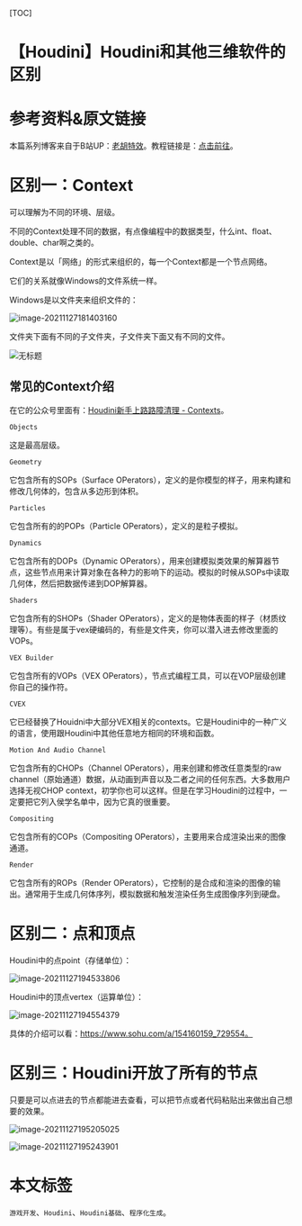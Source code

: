 [TOC]

# 【Houdini】Houdini和其他三维软件的区别

# 参考资料&原文链接

本篇系列博客来自于B站UP：[老胡特效](https://space.bilibili.com/324928136)。教程链接是：[点击前往](https://www.bilibili.com/video/BV1Hi4y187Ww)。

# 区别一：Context

可以理解为不同的环境、层级。

不同的Context处理不同的数据，有点像编程中的数据类型，什么int、float、double、char啊之类的。

Context是以「网络」的形式来组织的，每一个Context都是一个节点网络。

它们的关系就像Windows的文件系统一样。

Windows是以文件夹来组织文件的：

![image-20211127181403160](https://sin998-blog-image.oss-cn-beijing.aliyuncs.com/images/202111271814537.png)

文件夹下面有不同的子文件夹，子文件夹下面又有不同的文件。

![无标题](https://sin998-blog-image.oss-cn-beijing.aliyuncs.com/images/202111271816696.png)

## 常见的Context介绍

在它的公众号里面有：[Houdini新手上路路障清理 - Contexts](https://mp.weixin.qq.com/s/DViNaHoMsujEJziaqsBh-w)。

`Objects`

这是最高层级。

`Geometry`

它包含所有的SOPs（Surface OPerators），定义的是你模型的样子，用来构建和修改几何体的，包含从多边形到体积。

`Particles`

它包含所有的的POPs（Particle OPerators），定义的是粒子模拟。

`Dynamics`

它包含所有的DOPs（Dynamic OPerators），用来创建模拟类效果的解算器节点，这些节点用来计算对象在各种力的影响下的运动。模拟的时候从SOPs中读取几何体，然后把数据传递到DOP解算器。

`Shaders`

它包含所有的SHOPs（Shader OPerators），定义的是物体表面的样子（材质纹理等）。有些是属于vex硬编码的，有些是文件夹，你可以潜入进去修改里面的VOPs。

`VEX Builder`

它包含所有的VOPs（VEX OPerators），节点式编程工具，可以在VOP层级创建你自己的操作符。

`CVEX `

它已经替换了Houidni中大部分VEX相关的contexts。它是Houdini中的一种广义的语言，使用跟Houdini中其他任意地方相同的环境和函数。

`Motion And Audio Channel`

它包含所有的CHOPs（Channel OPerators），用来创建和修改任意类型的raw channel（原始通道）数据，从动画到声音以及二者之间的任何东西。大多数用户选择无视CHOP context，初学你也可以这样。但是在学习Houdini的过程中，一定要把它列入侯学名单中，因为它真的很重要。

`Compositing`

它包含所有的COPs（Compositing OPerators），主要用来合成渲染出来的图像通道。

`Render`

它包含所有的ROPs（Render OPerators），它控制的是合成和渲染的图像的输出。通常用于生成几何体序列，模拟数据和触发渲染任务生成图像序列到硬盘。

# 区别二：点和顶点

Houdini中的点point（存储单位）：

![image-20211127194533806](https://sin998-blog-image.oss-cn-beijing.aliyuncs.com/images/202111271945063.png)

Houdini中的顶点vertex（运算单位）：

![image-20211127194554379](https://sin998-blog-image.oss-cn-beijing.aliyuncs.com/images/202111271945870.png)

具体的介绍可以看：https://www.sohu.com/a/154160159_729554。

# 区别三：Houdini开放了所有的节点

只要是可以点进去的节点都能进去查看，可以把节点或者代码粘贴出来做出自己想要的效果。

![image-20211127195205025](https://sin998-blog-image.oss-cn-beijing.aliyuncs.com/images/202111271952895.png)

![image-20211127195243901](https://sin998-blog-image.oss-cn-beijing.aliyuncs.com/images/202111271952727.png)

#  本文标签

`游戏开发`、`Houdini`、`Houdini基础`、`程序化生成`。

